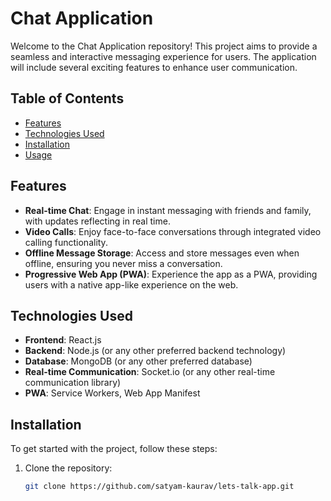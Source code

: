 # Chat Application

Welcome to the Chat Application repository! This project aims to provide a seamless and interactive messaging experience for users. The application will include several exciting features to enhance user communication.

## Table of Contents

- [Features](#features)
- [Technologies Used](#technologies-used)
- [Installation](#installation)
- [Usage](#usage)

## Features

- **Real-time Chat**: Engage in instant messaging with friends and family, with updates reflecting in real time.
- **Video Calls**: Enjoy face-to-face conversations through integrated video calling functionality.
- **Offline Message Storage**: Access and store messages even when offline, ensuring you never miss a conversation.
- **Progressive Web App (PWA)**: Experience the app as a PWA, providing users with a native app-like experience on the web.

## Technologies Used

- **Frontend**: React.js
- **Backend**: Node.js (or any other preferred backend technology)
- **Database**: MongoDB (or any other preferred database)
- **Real-time Communication**: Socket.io (or any other real-time communication library)
- **PWA**: Service Workers, Web App Manifest

## Installation

To get started with the project, follow these steps:

1. Clone the repository:
   ```bash
   git clone https://github.com/satyam-kaurav/lets-talk-app.git

